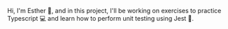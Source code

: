 Hi, I'm Esther 👋, and in this project, 
I'll be working on exercises to practice Typescript 💻 and learn how to perform unit testing using Jest 🧪.